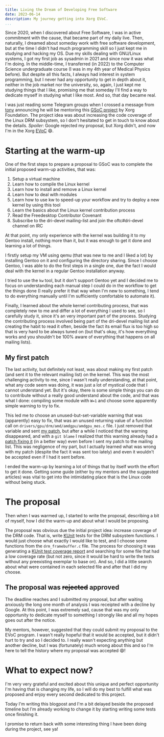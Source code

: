 ```yaml
---
title: Living the Dream of Developing Free Software
date: 2023-06-14
description: My journey getting into Xorg EVoC.
...
```


Since 2020, when I discovered about Free Software, I was in active
commitment with the cause, that became part of my daily live. Then,
naturally, I dreamed about someday work with free software development,
but at the time I didn't had much programming skill so I just kept me
in studying and hacking my OS. Due my skills dealing with GNU/Linux
systems, I got my first job as sysadmin in 2021 and since now it was
what I'm doing. In the middle-time, I transferred (in 2022) to the Computer
Science undergraduate course (I was in my 4th year of Medical Physics
before). But despite all this facts, I always had interest in system
programming, but I never had any opportunity to get in depth about it,
neither in the job market nor the university, so, again, I just kept me
studying things that I like, promising me that someday I'll find a way
to dedicate myself in studying what I like most. And so, that day became real.

I was just reading some Telegram groups when I crossed a message from
[tony](https://andrealmeid.com/) announcing he will be mentoring
this [GSoC project](https://www.x.org/wiki/DRMcoverage2023/) by Xorg
Foundation. The project idea was about increasing the code coverage of the
Linux DRM subsystem, so I don't hesitated to get in touch to know about
the details. *Spoiler*: Google rejected my proposal, but Xorg didn't,
and now I'm in the Xorg [EVoC](https://www.x.org/wiki/XorgEVoC/) :smile:.

# Starting at the warm-up
One of the first steps to prepare a proposal to GSoC was to complete the
initial proposed warm-up activities, that was:

1. Setup a virtual machine
2. Learn how to compile the Linux kernel
3. Learn how to install and remove a Linux kernel
4. Learn how to deal with modules
5. Learn how to use kw to speed-up your workflow and try to deploy a
new kernel by using this tool
6. Learn the basics about the Linux kernel contribution process
7. Read the Freedesktop Contributor Covenant
8. Subscribe to the dri-devel mailing-list and join the oftc#dri-devel
channel on IRC

At that point, my only experience with the kernel was building it to
my Gentoo install, nothing more than it, but it was enough to get it done
and learning a lot of things.

I firstly setup my VM using qemu (that was new to me and I liked a lot)
by installing Gentoo on it and configuring the directory sharing. Since
I choose Gentoo, I was able to do the first steps in a single one,
due the fact I would deal with the kernel in a regular Gentoo installation
anyway.

I tried to use the `kw` tool, but it don't support Gentoo yet and I
decided me to focus on understanding each manual step I could do in the
workflow to get the things done (I really prefer it that way when I'm new
to something, I tend to do everything manually until I'm sufficiently
comfortable to automate it).

Finally, I learned about the whole kernel contributing process, that
was completely new to me and differ a lot of everything I used to see,
so I carefully study it, since it's an very important part of the
process. Studying the contributing process involved being part of the
dri-devel mailing list and creating the habit to read it often, beside
the fact its email flux is too high so that is very hard to be always
tuned on (but that's okay, it's how everything works and you shouldn't
be 100% aware of everything that happens on all mailing lists).

## My first patch
The last activity, but definitely not least, was about making my first
patch (and sent it to the relevant mailing list) on the kernel. This
was the most challenging activity to me, since I wasn't really
understanding, at that point, what any code seem was doing, it was just a
lot of mystical code that I cannot understand yet. But it's okay, there is some
simple things you can do to contribute without a really good understand
about the code, and that was what I done: compiling some module with
`W=1` and choose some apparently simple warning to try to fix.

This led me to choose an unused-but-set-variable warning
that was (apparently) easy to fix, that was an unused returning value of a
function call on `drivers/gpu/drm/amd/amdgpu/amdgpu_mes.c` file. I
just removed that variable and sent [my
patch](https://lore.kernel.org/all/20230325203136.14401-1-gcarlos@disroot.org/),
but after a while I noticed that the warning disappeared, and with a
`git blame` I realized that this warning already had a [patch fixing
it](https://lore.kernel.org/all/20230317081718.2650744-18-lee@kernel.org/)
(in a better way) even before I sent my patch to the mailing list. This
was negligence of my part, but I actually learned what was wrong with
my patch (despite the fact it was sent too lately) and even it wouldn't
be accepted even if I had it sent before.

I ended the warm-up by learning a lot of things that by itself worth the
effort to get it done. Getting some guide (either by my mentors and the
suggested articles) was vital to get into the intimidating place
that is the Linux code without being stuck.

# The proposal
Then when I was warmed up, I started to write the proposal, describing a
bit of myself, how I did the warm-up and about what I would be proposing.

The proposal was obvious due the initial project
idea: increase coverage of the DRM code. That is, write
[KUnit](https://www.kernel.org/doc/html/latest/dev-tools/kunit/index.html)
tests for the DRM subsystem functions. I would just choose
what exactly I would like to test, and I choose some
functions from the `drm_framebuffer.c` file. The process
for choosing it was generating a [KUnit test coverage
report](https://flusp.ime.usp.br/kernel/generate-kunit-test-coverage/)
and searching for some file that had a low coverage rate (but not zero,
since it would be hard to write the tests without any preexisting
exemplar to base on). And so, I did a little search about what were
contained in each selected file and after that I did my choose.

## The proposal was ~~rejected~~ approved
The deadline reaches and I submitted my proposal, but after waiting
anxiously the long one month of analysis I was receipted with a decline
by Google. At this point, I was extremely sad, cause that was my only
opportunity to dedicate myself to something I strongly like and all my
hopes goes out after the notice.

My mentors, however, suggested that they could submit my proposal to
the EVoC program. I wasn't really hopeful that it would be
accepted, but it didn't hurt to try and so I decided to. I really
wasn't expecting anything but another decline, but I was (fortunately)
much wrong about this and so I'm here to tell the history where my proposal
was accepted :smile:!

# What to expect now?
I'm very very grateful and excited about this unique and perfect
opportunity I'm having that is changing my life, so I will do my best
to fulfill what was proposed and enjoy every second dedicated to this
project.

Today I'm writing this blogpost and I'm a bit delayed beside the proposed
timeline but I'm already working to change it by starting writing some
tests once finishing it.

I promise to return back with some interesting thing I have been doing
during the project, see ya!
